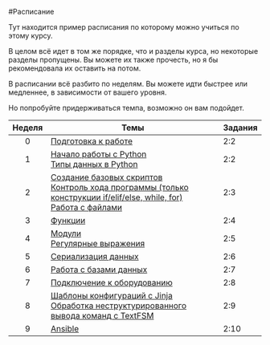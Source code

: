 #Расписание

Тут находится пример расписания по которому можно учиться по этому курсу.

В целом всё идет в том же порядке, что и разделы курса, но некоторые разделы пропущены. Вы можете их также прочесть, но я бы рекомендовала их оставить на потом.

В расписании всё разбито по неделям. Вы можете идти быстрее или медленнее, в зависимости от вашего уровня.

Но попробуйте придерживаться темпа, возможно он вам подойдет.

| Неделя | Темы | Задания |
| :--: | -- | -- |
| 0 | [Подготовка к работе](https://natenka.gitbooks.io/pyneng/content/chapter1/)| 2:2 |
| 1 | [Начало работы с Python](https://natenka.gitbooks.io/pyneng/content/chapter2/)<br>[Типы данных в Python](https://natenka.gitbooks.io/pyneng/content/chapter3/)| 2:2 |
| 2 | [Создание базовых скриптов](https://natenka.gitbooks.io/pyneng/content/chapter3a/)<br>[Контроль хода программы (только конструкции if/elif/else, while, for)](https://natenka.gitbooks.io/pyneng/content/chapter4/)<br>[Работа с файлами](https://natenka.gitbooks.io/pyneng/content/chapter5/)| 2:3 |
| 3 | [Функции](https://natenka.gitbooks.io/pyneng/content/chapter6/) | 2:4 |
| 4 | [Модули](https://natenka.gitbooks.io/pyneng/content/chapter7/)<br>[Регулярные выражения](https://natenka.gitbooks.io/pyneng/content/chapter8/) | 2:5 |
| 5 | [Сериализация данных]() | 2:6 |
| 6 | [Работа с базами данных](https://natenka.gitbooks.io/pyneng/content/chapter11/) | 2:7 |
| 7 | [Подключение к оборудованию]()| 2:8 |
| 8 | [Шаблоны конфигураций с Jinja](https://natenka.gitbooks.io/pyneng/content/chapter10/)<br>[Обработка неструктурированного вывода команд с TextFSM]()| 2:9 |
| 9 | [Ansible]() | 2:10 |
